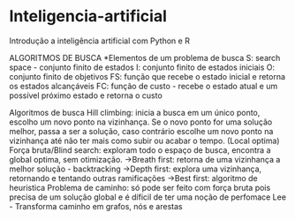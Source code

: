 # Inteligencia-artificial
Introdução a inteligência artificial com Python e R

ALGORITMOS DE BUSCA
*Elementos de um problema de busca
S: search space - conjunto finito de estados
I: conjunto finito de estados iniciais
O: conjunto finito de objetivos
FS: função que recebe o estado inicial e retorna os estados alcançáveis
FC: função de custo - recebe o estado atual e um possível próximo estado e retorna o custo

Algoritmos de busca
Hill climbing: inicia a busca em um único ponto, escolho um novo ponto na vizinhança. Se o novo ponto for uma solução melhor, passa a ser a solução, caso contrário escolhe um novo ponto na vizinhança até não ter mais como subir ou acabar o tempo. (Local optima)
Força bruta/Blind search: exploram todo o espaço de busca, encontra a global optima, sem otimização.
->Breath first: retorna de uma vizinhança a melhor solução - backtracking
->Depth first: explora uma vizinhança, retornando e tentando outras ramificações
->Best first: algoritmo de heuristica
Problema de caminho: só pode ser feito com força bruta pois precisa de um solução global e é díficil de ter uma noção de perfomace
Lee - Transforma caminho em grafos, nós e arestas
